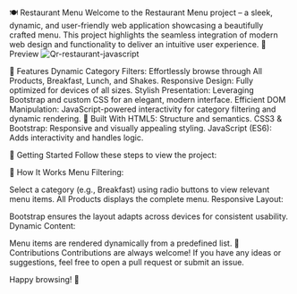 🍽️ Restaurant Menu
Welcome to the Restaurant Menu project – a sleek, dynamic, and user-friendly web application showcasing a beautifully crafted menu. This project highlights the seamless integration of modern web design and functionality to deliver an intuitive user experience.
📸 Preview
![Qr-restaurant-javascript](https://github.com/user-attachments/assets/5e48ba52-7c26-4a43-bac8-a0b8df4f13d7)

🌟 Features
Dynamic Category Filters: Effortlessly browse through All Products, Breakfast, Lunch, and Shakes.
Responsive Design: Fully optimized for devices of all sizes.
Stylish Presentation: Leveraging Bootstrap and custom CSS for an elegant, modern interface.
Efficient DOM Manipulation: JavaScript-powered interactivity for category filtering and dynamic rendering.
🔧 Built With
HTML5: Structure and semantics.
CSS3 & Bootstrap: Responsive and visually appealing styling.
JavaScript (ES6): Adds interactivity and handles logic.

🚀 Getting Started
Follow these steps to view the project:

🎯 How It Works
Menu Filtering:

Select a category (e.g., Breakfast) using radio buttons to view relevant menu items.
All Products displays the complete menu.
Responsive Layout:

Bootstrap ensures the layout adapts across devices for consistent usability.
Dynamic Content:

Menu items are rendered dynamically from a predefined list.
🤝 Contributions
Contributions are always welcome! If you have any ideas or suggestions, feel free to open a pull request or submit an issue.

Happy browsing! 🍔
